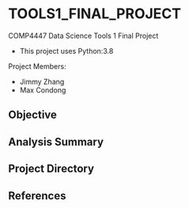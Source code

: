 # TOOLS1_FINAL_PROJECT

COMP4447 Data Science Tools 1 Final Project
- This project uses Python:3.8

Project Members:
- Jimmy Zhang
- Max Condong

## Objective

## Analysis Summary

## Project Directory

## References

